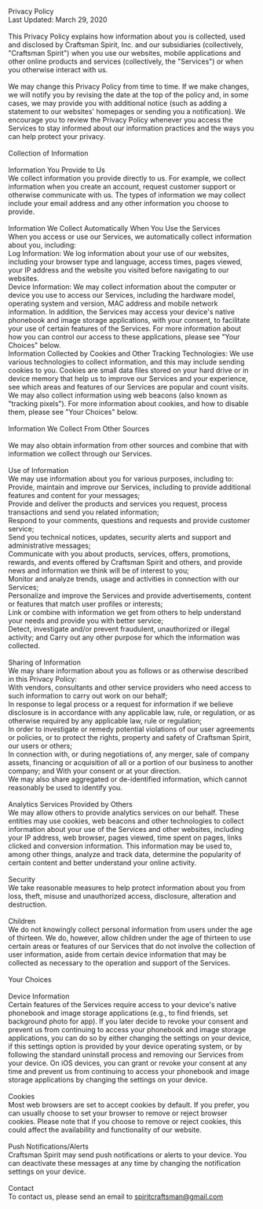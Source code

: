 Privacy Policy
<br>Last Updated: March 29, 2020
<br><br>This Privacy Policy explains how information about you is collected, used and disclosed by Craftsman Spirit, Inc. and our subsidiaries (collectively, "Craftsman Spirit") when you use our websites, mobile applications and other online products and services (collectively, the "Services") or when you otherwise interact with us.
<br><br>We may change this Privacy Policy from time to time. If we make changes, we will notify you by revising the date at the top of the policy and, in some cases, we may provide you with additional notice (such as adding a statement to our websites' homepages or sending you a notification). We encourage you to review the Privacy Policy whenever you access the Services to stay informed about our information practices and the ways you can help protect your privacy.
<br><br>Collection of Information
<br><br>Information You Provide to Us
<br>We collect information you provide directly to us. For example, we collect information when you create an account, request customer support or otherwise communicate with us. The types of information we may collect include your email address and any other information you choose to provide.
<br><br>Information We Collect Automatically When You Use the Services
<br>When you access or use our Services, we automatically collect information about you, including:
<br>Log Information: We log information about your use of our websites, including your browser type and language, access times, pages viewed, your IP address and the website you visited before navigating to our websites.
<br>Device Information: We may collect information about the computer or device you use to access our Services, including the hardware model, operating system and version, MAC address and mobile network information. In addition, the Services may access your device's native phonebook and image storage applications, with your consent, to facilitate your use of certain features of the Services. For more information about how you can control our access to these applications, please see "Your Choices" below.
<br>Information Collected by Cookies and Other Tracking Technologies: We use various technologies to collect information, and this may include sending cookies to you. Cookies are small data files stored on your hard drive or in device memory that help us to improve our Services and your experience, see which areas and features of our Services are popular and count visits. We may also collect information using web beacons (also known as "tracking pixels"). For more information about cookies, and how to disable them, please see "Your Choices" below.
<br><br>Information We Collect From Other Sources
<br><br>We may also obtain information from other sources and combine that with information we collect through our Services.
<br><br>Use of Information
<br>We may use information about you for various purposes, including to:
<br>Provide, maintain and improve our Services, including to provide additional features and content for your messages;
<br>Provide and deliver the products and services you request, process transactions and send you related information;
<br>Respond to your comments, questions and requests and provide customer service;
<br>Send you technical notices, updates, security alerts and support and administrative messages;
<br>Communicate with you about products, services, offers, promotions, rewards, and events offered by Craftsman Spirit and others, and provide news and information we think will be of interest to you;
<br>Monitor and analyze trends, usage and activities in connection with our Services;
<br>Personalize and improve the Services and provide advertisements, content or features that match user profiles or interests;
<br>Link or combine with information we get from others to help understand your needs and provide you with better service;
<br>Detect, investigate and/or prevent fraudulent, unauthorized or illegal activity; and
Carry out any other purpose for which the information was collected.
<br><br>Sharing of Information
<br>We may share information about you as follows or as otherwise described in this Privacy Policy:
<br>With vendors, consultants and other service providers who need access to such information to carry out work on our behalf;
<br>In response to legal process or a request for information if we believe disclosure is in accordance with any applicable law, rule, or regulation, or as otherwise required by any applicable law, rule or regulation;
<br>In order to investigate or remedy potential violations of our user agreements or policies, or to protect the rights, property and safety of Craftsman Spirit, our users or others;
<br>In connection with, or during negotiations of, any merger, sale of company assets, financing or acquisition of all or a portion of our business to another company; and
With your consent or at your direction.
<br>We may also share aggregated or de-identified information, which cannot reasonably be used to identify you.
<br><br>Analytics Services Provided by Others
<br>We may allow others to provide analytics services on our behalf. These entities may use cookies, web beacons and other technologies to collect information about your use of the Services and other websites, including your IP address, web browser, pages viewed, time spent on pages, links clicked and conversion information. This information may be used to, among other things, analyze and track data, determine the popularity of certain content and better understand your online activity.
<br><br>Security
<br>We take reasonable measures to help protect information about you from loss, theft, misuse and unauthorized access, disclosure, alteration and destruction.
<br><br>Children
<br>We do not knowingly collect personal information from users under the age of thirteen. We do, however, allow children under the age of thirteen to use certain areas or features of our Services that do not involve the collection of user information, aside from certain device information that may be collected as necessary to the operation and support of the Services.
<br><br>Your Choices
<br><br>Device Information
<br>Certain features of the Services require access to your device's native phonebook and image storage applications (e.g., to find friends, set background photo for app).  If you later decide to revoke your consent and prevent us from continuing to access your phonebook and image storage applications, you can do so by either changing the settings on your device, if this settings option is provided by your device operating system, or by following the standard uninstall process and removing our Services from your device. On iOS devices, you can grant or revoke your consent at any time and prevent us from continuing to access your phonebook and image storage applications by changing the settings on your device.
<br><br>Cookies
<br>Most web browsers are set to accept cookies by default. If you prefer, you can usually choose to set your browser to remove or reject browser cookies. Please note that if you choose to remove or reject cookies, this could affect the availability and functionality of our website.
<br><br>Push Notifications/Alerts
<br>Craftsman Spirit may send push notifications or alerts to your device. You can deactivate these messages at any time by changing the notification settings on your device.
<br><br>Contact
<br>To contact us, please send an email to spiritcraftsman@gmail.com
